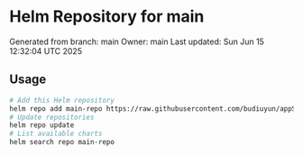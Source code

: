 # Helm Repository for main
Generated from branch: main
Owner: main
Last updated: Sun Jun 15 12:32:04 UTC 2025

## Usage
```bash
# Add this Helm repository
helm repo add main-repo https://raw.githubusercontent.com/budiuyun/appStore/helm-main/
# Update repositories
helm repo update
# List available charts
helm search repo main-repo
```
